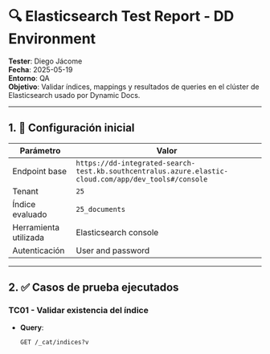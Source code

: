 # 🔍 Elasticsearch Test Report - DD Environment

**Tester**: Diego Jácome  
**Fecha**: 2025-05-19  
**Entorno**: QA  
**Objetivo**: Validar índices, mappings y resultados de queries en el clúster de Elasticsearch usado por Dynamic Docs.

---

## 1. 🔧 Configuración inicial

| Parámetro | Valor |
|----------|-------|
| Endpoint base | `https://dd-integrated-search-test.kb.southcentralus.azure.elastic-cloud.com/app/dev_tools#/console` |
| Tenant | `25` |
| Índice evaluado | `25_documents` |
| Herramienta utilizada | Elasticsearch console |
| Autenticación | User and password |

---

## 2. ✅ Casos de prueba ejecutados

### TC01 - Validar existencia del índice

- **Query**:
  ```http
  GET /_cat/indices?v

